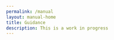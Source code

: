 ```yaml
---
permalink: /manual
layout: manual-home
title: Guidance
description: This is a work in progress
---
```

<!-- 
## Using data

### [Making decisions with data]()
How to find, analyse and present data to make better decisions

### [Exchanging data]()
Understand hot to request data from other teams and what to do if you receive a request

### [Collecting data]()
How to find, analyse and present data to make better decisions

### [Measuring success]()
How to use data to improve services: measuring, reporting, analytics tools and techniques.

### [Foundational data]()
Understand how foundational data is managed

## Data standards
### [Find a data standard]()
Find which common data standards and identifiers you should use 

### [Data standards process]()
Understand how to nominate a data standard 


### [Exchanging data]()
Understand hot to request data from other teams and what to do if you receive a request


## Ways of working

### [Agile working]()
How to work in an agile way: principles, tools and governance.

### [User research]()
Understand user needs: plan research, prepare for sessions, share and analyse findings.

### [Technology]()
Choosing technology, development, integration, hosting, testing, security and maintenance. -->